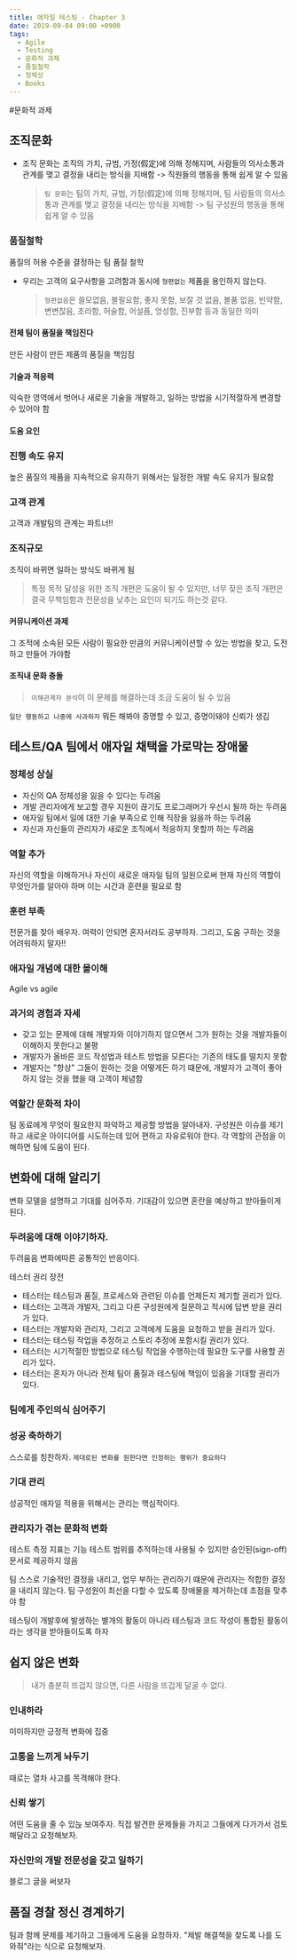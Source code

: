 ```yaml
---
title: 애자일 테스팅 - Chapter 3
date: 2019-09-04 09:00 +0900
tags:
  - Agile
  - Testing
  - 문화적 과제
  - 품질철학
  - 정체성
  - Books
---
```

#문화적 과제

## 조직문화
* 조직 문화는 조직의 가치, 규범, 가정(假定)에 의해 정해지며, 사람들의 의사소통과 관계를 맺고 결정을 내리는 방식을 지배함 -> 직원들의 행동을 통해 쉽게 알 수 있음
   > `팀 문화`는 팀의 가치, 규범, 가정(假定)에 의해 정해지며, 팀 사람들의 의사소통과 관계를 맺고 결정을 내리는 방식을 지배함 -> 팀 구성원의 행동을 통해 쉽게 알 수 있음

### 품질철학
품질의 허용 수준을 결정하는 팀 품질 철학

* 우리는 고객의 요구사항을 고려함과 동시에 `형편없는` 제품을 용인하지 않는다.

   > `형편없음`은 쓸모없음, 불필요함, 좋지 못함, 보잘 것 없음, 볼품 없음, 빈약함, 변변찮음, 초라함, 허술함, 어설픔, 엉성함, 진부함 등과 동일한 의미

#### 전체 팀이 품질을 책임진다
만든 사람이 만든 제품의 품질을 책임짐

#### 기술과 적응력
익숙한 영역에서 벗어나 새로운 기술을 개발하고, 일하는 방법을 시기적절하게 변경할 수 있어야 함

#### 도움 요인

### 진행 속도 유지
높은 품질의 제품을 지속적으로 유지하기 위해서는 일정한 개발 속도 유지가 필요함

### 고객 관계
고객과 개발팀의 관계는 파트너!!

### 조직규모
조직이 바뀌면 일하는 방식도 바뀌게 됨
> 특정 목적 달성을 위한 조직 개편은 도움이 될 수 있지만, 너무 잦은 조직 개편은 결국 무책임함과 전문성을 낮추는 요인이 되기도 하는것 같다.

#### 커뮤니케이션 과제
그 조적에 소속된 모든 사람이 필요한 만큼의 커뮤니케이션할 수 있는 방법을 찾고, 도전하고 만들어 가야함

#### 조직내 문화 충돌
> `이해관계자 분석`이 이 문제를 해결하는데 조금 도움이 될 수 있음

`일단 행동하고 나중에 사과하자` 뭐든 해봐야 증명할 수 있고, 증명이돼야 신뢰가 생김

## 테스트/QA 팀에서 애자일 채택을 가로막는 장애물
### 정체성 상실
   - 자신의 QA 정체성을 잃을 수 있다는 두려움
   - 개발 관리자에게 보고할 경우 지원이 끊기도 프로그래머가 우선시 될까 하는 두려움
   - 애자일 팀에서 일에 대한 기술 부족으로 인해 직장을 잃을까 하는 두려움
   - 자신과 자신들의 관리자가 새로운 조직에서 적응하지 못할까 하는 두려움

### 역할 추가
자신의 역할을 이해하거나 자신이 새로운 애자일 팀의 일원으로써 현재 자신의 역할이 무엇인가를 알아야 하며 이는 시간과 훈련을 필요로 함

### 훈련 부족
전문가를 찾아 배우자. 여력이 안되면 혼자서라도 공부하자.
그리고, 도움 구하는 것을 어려워하지 말자!!

### 애자일 개념에 대한 몰이해
Agile vs agile

### 과거의 경험과 자세

- 갖고 있는 문제에 대해 개발자와 이야기하지 않으면서 그가 원하는 것을 개발자들이 이해하지 못한다고 불평
- 개발자가 올바른 코드 작성법과 테스트 방법을 모른다는 기존의 태도를 떨치지 못함
- 개발자는 "항상" 그들이 원하는 것을 어떻게든 하기 떄문에, 개발자가 고객이 좋아하지 않는 것을 했을 때 고객이 체념함

### 역할간 문화적 차이
팀 동료에게 무엇이 필요한지 파악하고 제공할 방법을 알아내자.
구성원은 이슈를 제기하고 새로운 아이디어를 시도하는데 있어 편하고 자유로워야 한다.
각 역할의 관점을 이해하면 팀에 도움이 된다.

## 변화에 대해 알리기
변화 모델을 설명하고 기대를 심어주자. 기대감이 있으면 혼란을 예상하고 받아들이게 된다.

### 두려움에 대해 이야기하자.
두려움음 변화에따른 공통적인 반응이다.

테스터 권리 장전
* 테스터는 테스팅과 품질, 프로세스와 관련된 이슈를 언제든지 제기할 권리가 있다.
* 테스터는 고객과 개발자, 그리고 다른 구성원에게 질문하고 적시에 답변 받을 권리가 있다.
* 테스터는 개발자와 관리자, 그리고 고객에게 도움을 요청하고 받을 권리가 있다.
* 테스터는 테스팅 작업을 추정하고 스토리 추정에 포함시킬 권리가 있다.
* 테스터는 시기적절한 방법으로 테스팅 작업을 수행하는데 필요한 도구를 사용할 권리가 있다.
* 테스터는 혼자가 아니라 전체 팀이 품질과 테스팅에 책임이 있음을 기대할 권리가 있다.

### 팀에게 주인의식 심어주기

### 성공 축하하기
스스로를 칭찬하자. `제대로된 변화를 원한다면 인정하는 행위가 중요하다`

### 기대 관리
성공적인 애자일 적용을 위해서는 관리는 핵심적이다.

### 관리자가 겪는 문화적 변화
테스트 측정 지표는 기능 테스트 범위를 추적하는데 사용될 수 있지만 승인된(sign-off) 문서로 제공하지 않음

팀 스스로 기술적인 결정을 내리고, 업무 부하는 관리하기 떄문에 관리자는 적합한 결정을 내리지 않는다. 팀 구성원이 최선을 다할 수 있도록 장애물을 제거하는데 초점을 맞추야 함

테스팅이 개발후에 발생하는 별개의 활동이 아니라 테스팅과 코드 작성이 통합된 활동이라는 생각을 받아들이도록 하자

## 쉽지 않은 변화
> 내가 충분히 뜨겁지 않으면, 다른 사람을 뜨겁게 달굴 수 없다.

### 인내하라
미미하지만 긍정적 변화에 집중

### 고통을 느끼게 놔두기
때로는 열차 사고를 목격해야 한다. 

### 신뢰 쌓기
어떤 도움을 줄 수 있늕 보여주자. 직접 발견한 문제들을 가지고 그들에게 다가가서 검토해달라고 요청해보자.

### 자신만의 개발 전문성을 갖고 일하기
블로그 글을 써보자

## 품질 경찰 정신 경계하기
팀과 함께 문제를 제기하고 그들에게 도움을 요청하자.
"제발 해결책을 찾도록 나를 도와줘"라는 식으로 요청해보자.

